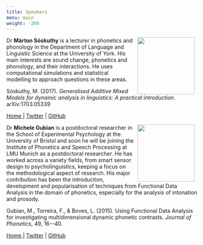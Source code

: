 ```yaml
---
title: Speakers
menu: main
weight: -260
---
```


<img src="../images/marton.jpg" width=150 align="right" hspace=10/> Dr **Márton Sóskuthy** is a lecturer in phonetics and phonology in the Department of Language and Linguistic Science at the University of York.
His main interests are sound change, phonetics and phonology, and their interactions. He uses computational simulations and statistical modelling to approach questions in these areas.

Sóskuthy, M. (2017). *Generalised Additive Mixed Models for dynamic analysis in linguistics: A practical introduction*. arXiv:1703.05339

<a href="http://www-users.york.ac.uk/~ms1341/"><i class="fa fa-globe fa-1.5x"></i> Home </a> | <a href="https://twitter.com/msoskuthy"><i class="fa fa-twitter fa-1.5x"></i> Twitter</a> | <a href="https://github.com/soskuthy"><i class="fa fa-github fa-1.5x"></i> GitHub</a>

<img src="../images/michele.jpg" width=150 align="right" hspace=10/> Dr **Michele Gubian** is a postdoctoral researcher in the School of Experimental Psychology at the University of Bristol and soon he will be joining the Institute of Phonetics and Speech Processing at LMU Munich as a postdoctoral researcher. He has worked across a variety fields, from smart sensor design to psycholinguistics, keeping a focus on the methodological aspect of research. His major contribution has been the introduction, development and popularisation of techniques from Functional Data Analysis in the domain of phonetics, especially for the analysis of intonation and prosody.

Gubian, M., Torreira, F., & Boves, L. (2015). Using Functional Data Analysis for investigating multidimensional dynamic phonetic contrasts. *Journal of Phonetics*, 49, 16--40.

<a href="http://lands.let.ru.nl/FDA/"><i class="fa fa-globe fa-1.5x"></i> Home </a> | <a href="https://twitter.com/MicheleGubian"><i class="fa fa-twitter fa-1.5x"></i> Twitter</a> | <a href="https://github.com/uasolo/FDA-DH"><i class="fa fa-github fa-1.5x"></i> GitHub</a>
